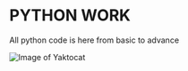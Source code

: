 ﻿ # PYTHON WORK

 All python code is here from basic to advance 
 
 ![Image of Yaktocat](https://hackernoon.com/images/VyvcKdbWHbTaN3QzRCQQS7pXASq1-9x7p315b.jpeg)
